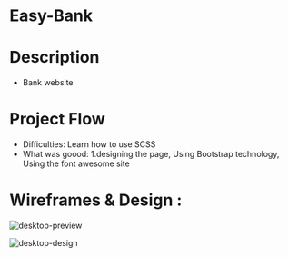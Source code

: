 # Easy-Bank
# Description
* Bank website
# Project Flow
* Difficulties: Learn how to use SCSS
* What was goood:
1.designing the page, Using Bootstrap technology, Using the font awesome site
# Wireframes & Design :
![desktop-preview](https://user-images.githubusercontent.com/105584546/185572104-74d241d8-5c1c-4aa3-a9c1-f2935562d5f0.jpg)

![desktop-design](https://user-images.githubusercontent.com/105584546/185572150-2dcc0b17-9343-4921-a837-9b7a0ae2f7e0.jpg)
